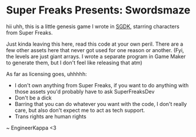 # Super Freaks Presents: Swordsmaze

hii uhh, this is a little genesis game I wrote in [SGDK](https://github.com/Stephane-D/SGDK), starring characters from Super Freaks.

Just kinda leaving this here, read this code at your own peril. There are a few other assets here that never got used for one reason or another.
(Fyi, the levels are just giant arrays. I wrote a separate program in Game Maker to generate them, but I don't feel like releasing that atm)

As far as licensing goes, uhhhhh:
- I don't own anything from Super Freaks, if you want to do anything with those assets you'd probably have to ask SuperFreaksDev
- Don't be a dick
- Barring that you can do whatever you want with the code, I don't really care, but also don't expect me to act as tech support.
- Trans rights are human rights

~ EngineerKappa <3